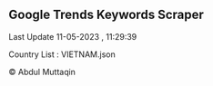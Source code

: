 

## Google Trends Keywords Scraper 
 
Last Update 11-05-2023 , 11:29:39

Country List :
VIETNAM.json



© Abdul Muttaqin 
